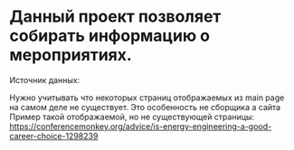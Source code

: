 # Данный проект позволяет собирать информацию о мероприятиях.

Источник данных: 

Нужно учитывать что некоторых страниц отображаемых из main page на самом деле не существует. Это особенность не сборщика а сайта
Пример такой отображаемой, но не существующей страницы: https://conferencemonkey.org/advice/is-energy-engineering-a-good-career-choice-1298239